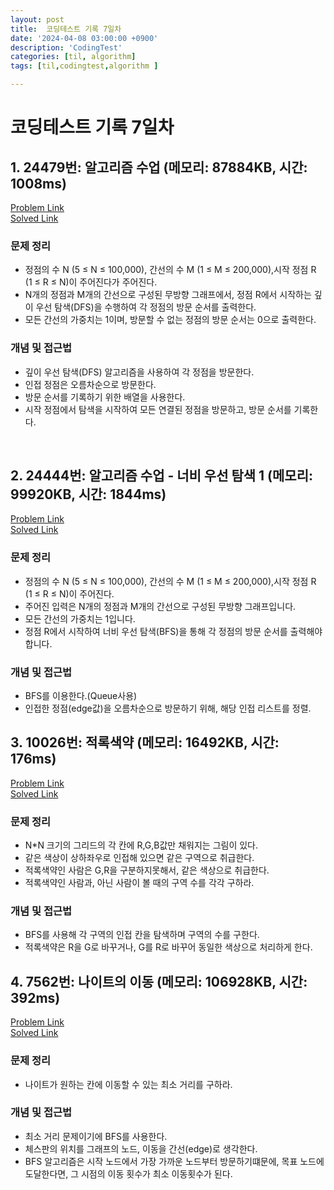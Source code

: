 ```yaml
---
layout: post
title:  코딩테스트 기록 7일차
date: '2024-04-08 03:00:00 +0900'
description: 'CodingTest'
categories: [til, algorithm]
tags: [til,codingtest,algorithm ]

---
```

# 코딩테스트 기록 7일차

## 1. 24479번: 알고리즘 수업 (메모리: 87884KB, 시간: 1008ms)

[Problem Link](https://www.acmicpc.net/problem/24479) <br>
[Solved Link](https://github.com/Ooyd/algorithm-and-data-structure/tree/main/%EB%B0%B1%EC%A4%80/Silver/24479.%E2%80%85%EC%95%8C%EA%B3%A0%EB%A6%AC%EC%A6%98%E2%80%85%EC%88%98%EC%97%85%E2%80%85%EF%BC%8D%E2%80%85%EA%B9%8A%EC%9D%B4%E2%80%85%EC%9A%B0%EC%84%A0%E2%80%85%ED%83%90%EC%83%89%E2%80%851)

### 문제 정리
 - 정점의 수 N (5 ≤ N ≤ 100,000), 간선의 수 M (1 ≤ M ≤ 200,000),시작 정점 R (1 ≤ R ≤ N)이 주어진다가 주어진다.
 - N개의 정점과 M개의 간선으로 구성된 무방향 그래프에서, 정점 R에서 시작하는 깊이 우선 탐색(DFS)을 수행하여 각 정점의 방문 순서를 출력한다.
 - 모든 간선의 가중치는 1이며, 방문할 수 없는 정점의 방문 순서는 0으로 출력한다.
  
### 개념 및 접근법
 - 깊이 우선 탐색(DFS) 알고리즘을 사용하여 각 정점을 방문한다.
 - 인접 정점은 오름차순으로 방문한다.
 - 방문 순서를 기록하기 위한 배열을 사용한다.
 - 시작 정점에서 탐색을 시작하여 모든 연결된 정점을 방문하고, 방문 순서를 기록한다.


<br>

## 2. 24444번: 알고리즘 수업 - 너비 우선 탐색 1 (메모리: 99920KB, 시간: 1844ms)

[Problem Link](https://www.acmicpc.net/problem/24444) <br>
[Solved Link](https://github.com/Ooyd/algorithm-and-data-structure/tree/main/%EB%B0%B1%EC%A4%80/Silver/24444.%E2%80%85%EC%95%8C%EA%B3%A0%EB%A6%AC%EC%A6%98%E2%80%85%EC%88%98%EC%97%85%E2%80%85%EF%BC%8D%E2%80%85%EB%84%88%EB%B9%84%E2%80%85%EC%9A%B0%EC%84%A0%E2%80%85%ED%83%90%EC%83%89%E2%80%851)


### 문제 정리
 - 정점의 수 N (5 ≤ N ≤ 100,000), 간선의 수 M (1 ≤ M ≤ 200,000),시작 정점 R (1 ≤ R ≤ N)이 주어진다.
 - 주어진 입력은 N개의 정점과 M개의 간선으로 구성된 무방향 그래프입니다.
 - 모든 간선의 가중치는 1입니다.
 - 정점 R에서 시작하여 너비 우선 탐색(BFS)을 통해 각 정점의 방문 순서를 출력해야 합니다.
  
### 개념 및 접근법
 - BFS를 이용한다.(Queue사용)
 - 인접한 정점(edge값)을 오름차순으로 방문하기 위해, 해당 인접 리스트를 정렬.


## 3. 10026번: 적록색약 (메모리: 16492KB, 시간: 176ms)

[Problem Link](https://www.acmicpc.net/problem/10026) <br>
[Solved Link](https://github.com/Ooyd/algorithm-and-data-structure/tree/main/%EB%B0%B1%EC%A4%80/Gold/10026.%E2%80%85%EC%A0%81%EB%A1%9D%EC%83%89%EC%95%BD)


### 문제 정리
 - N*N 크기의 그리드의 각 칸에 R,G,B값만 채워지는 그림이 있다.
 - 같은 색상이 상하좌우로 인접해 있으면 같은 구역으로 취급한다.
 - 적록색약인 사람은 G,R을 구분하지못해서, 같은 색상으로 취급한다.
 - 적록색약인 사람과, 아닌 사람이 볼 때의 구역 수를 각각 구하라.
  
### 개념 및 접근법
 - BFS를 사용해 각 구역의 인접 칸을 탐색하며 구역의 수를 구한다.
 - 적록색약은 R을 G로 바꾸거나, G를 R로 바꾸어 동일한 색상으로 처리하게 한다.


## 4. 7562번: 나이트의 이동 (메모리: 106928KB, 시간: 392ms)

[Problem Link](https://www.acmicpc.net/problem/7562) <br>
[Solved Link](https://github.com/Ooyd/algorithm-and-data-structure/tree/main/%EB%B0%B1%EC%A4%80/Silver/7562.%E2%80%85%EB%82%98%EC%9D%B4%ED%8A%B8%EC%9D%98%E2%80%85%EC%9D%B4%EB%8F%99)


### 문제 정리
 - 나이트가 원하는 칸에 이동할 수 있는 최소 거리를 구하라.

### 개념 및 접근법
 - 최소 거리 문제이기에 BFS를 사용한다.
 - 체스판의 위치를 그래프의 노드, 이동을 간선(edge)로 생각한다.
 - BFS 알고리즘은 시작 노드에서 가장 가까운 노드부터 방문하기떄문에, 목표 노드에 도달한다면, 그 시점의 이동 횟수가 최소 이동횟수가 된다.
